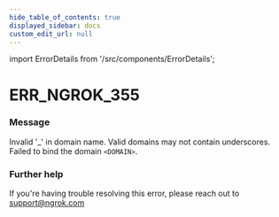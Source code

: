 ```yaml
---
hide_table_of_contents: true
displayed_sidebar: docs
custom_edit_url: null
---
```


import ErrorDetails from '/src/components/ErrorDetails';

# ERR_NGROK_355

### Message
Invalid '_' in domain name. Valid domains may not contain underscores. Failed to bind the domain `<DOMAIN>`.

### Further help
If you're having trouble resolving this error, please reach out to [support@ngrok.com](mailto:support@ngrok.com?subject=Help%20with%20ERR_NGROK_355)

<ErrorDetails error='err_ngrok_355' />
